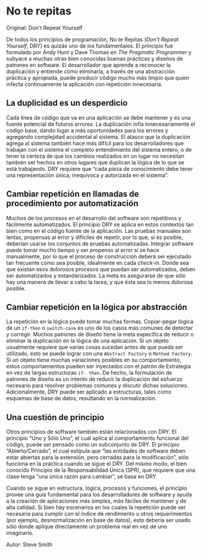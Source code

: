 # No te repitas

Original: Don't Repeat Yourself

De todos los principios de programación, No te Repitas (_Don’t Repeat
Yourself_, DRY) es quizás uno de los fundamentales. El principio fue
formulado por Andy Hunt y Dave Thomas en _The Pragmatic Programmer_ y
subyace a muchas otras bien conocidas buenas prácticas y diseños de
patrones en software. El desarrollador que aprende a reconocer la
duplicación y entiende cómo eliminarla, a través de una abstracción
práctica y apropiada, puede producir código mucho más limpio que quien
infecta continuamente la aplicación con repetición innecesaria.


## La duplicidad es un desperdicio

Cada línea de código que va en una aplicación se debe mantener y es una
fuente potencial de futuros errores. La duplicación infla
innecesariamente el código base, dando lugar a más oportunidades para
los errores y agregando complejidad accidental al sistema. El atasco que
la duplicación agrega al sistema también hace más difícil para los
desarrolladores que trabajan con el sistema el completo entendimiento
del sistema entero, o de tener la certeza de que los cambios realizados
en un lugar no necesitan también ser hechos en otros lugares que
duplican la lógica de lo que se está trabajando. DRY requiere que “cada
pieza de conocimiento debe tener una representación única, inequívoca y
autorizada en el sistema”.


## Cambiar repetición en llamadas de procedimiento por automatización

Muchos de los procesos en el desarrollo del software son repetitivos y
fácilmente automatizados. El principio DRY se aplica en estos contextos
tan bien como en el código fuente de la aplicación. Las pruebas manuales
son lentas, propensas al error y difíciles de repetir, por lo que, si es
posible, deberían usarse los conjuntos de pruebas automatizadas.
Integrar software puede tomar mucho tiempo y ser propenso al error si se
hace manualmente, por lo que el proceso de construcción deberá ser
ejecutado tan frecuente como sea posible, idealmente en cada _check-in_.
Donde sea que existan esos dolorosos procesos que puedan ser
automatizados, deben ser automatizados y estandarizados. La meta es
asegurarse de que sólo hay una manera de llevar a cabo la tarea, y que
ésta sea lo menos dolorosa posible.


## Cambiar repetición en la lógica por abstracción

La repetición en la lógica puede tomar muchas formas. Copiar-pegar
lógica de un `if-then` o `switch-case` es uno de los casos más comunes
de detectar y corregir. Muchos patrones de diseño tiene la meta
específica de reducir o eliminar la duplicación en la lógica de una
aplicación. Si un objeto usualmente requiere que varias cosas sucedan
antes de que pueda ser utilizado, esto se puede lograr con una `Abstract
Factory` o `Method Factory`. Si un objeto tiene muchas variaciones
posibles en su comportamiento, estos comportamientos pueden ser
inyectados con el patrón de Estrategia en vez de largas estructuras `if-
then`. De hecho, la formulación de patrones de diseño es un intento de
reducir la duplicación del esfuerzo necesario para resolver problemas
comunes y discutir dichas soluciones. Adicionalmente, DRY puede ser
aplicado a estructuras, tales como esquemas de base de datos, resultando
en la normalización.

## Una cuestión de principio

Otros principios de software también están relacionados con DRY. El
principio “Uno y Sólo Uno”, el cuál aplica al comportamiento funcional
del código, puede ser pensado como un subconjunto de DRY. El principio
“Abierto/Cerrado”, el cual estipula que “las entidades de software deben
estar abiertas para la extensión, pero cerradas para la modificación”,
sólo funciona en la práctica cuando se sigue el DRY. Del mismo modo, el
bien conocido Principio de la Responsabilidad Única (SPR), que requiere
que una clase tenga “una única razón para cambiar”, se basa en DRY.

Cuando se sigue en estructura, lógica, procesos y funciones, el
principio provee una guía fundamental para los desarrolladores de
software y ayuda a la creación de aplicaciones más simples, más fáciles
de mantener y de alta calidad. Si bien hay escenarios en los cuales la
repetición puede ser necesaria para cumplir con el índice de rendimiento
u otros requerimientos (por ejemplo, desnormalización en base de datos),
esto debería ser usado sólo donde aplique directamente un problema real
en vez de uno imaginario.

Autor: Steve Smith